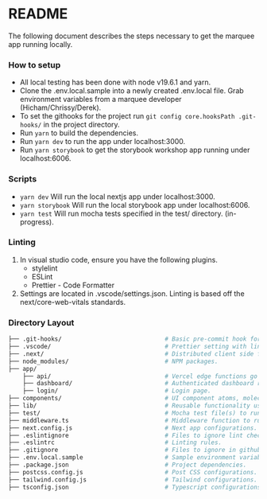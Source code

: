 # README

The following document describes the steps necessary to get the marquee app running locally.

### How to setup

-   All local testing has been done with node v19.6.1 and yarn.
-   Clone the .env.local.sample into a newly created .env.local file. Grab environment variables from a marquee developer (Hicham/Chrissy/Derek).
-   To set the githooks for the project run `git config core.hooksPath .git-hooks/` in the project directory.
-   Run `yarn` to build the dependencies.
-   Run `yarn dev` to run the app under localhost:3000.
-   Run `yarn storybook` to get the storybook workshop app running under localhost:6006.

### Scripts
-   `yarn dev` Will run the local nextjs app under localhost:3000.
-   `yarn storybook` Will run the local storybook app under localhost:6006.
-   `yarn test` Will run mocha tests specified in the test/ directory. (in-progress).

### Linting

1. In visual studio code, ensure you have the following plugins.
    - stylelint
    - ESLint
    - Prettier - Code Formatter
2. Settings are located in .vscode/settings.json. Linting is based off the next/core-web-vitals standards.

### Directory Layout

```bash
├── .git-hooks/                             # Basic pre-commit hook for linting/running test(s) before submitting code to github.
├── .vscode/                                # Prettier setting with linting for front-end/back-end.
├── .next/                                  # Distributed client side files to serve.
├── node_modules/                           # NPM packages.
├── app/
    ├── api/                                # Vercel edge functions go here.
    ├── dashboard/                          # Authenticated dashboard routes go here.
    ├── login/                              # Login page.
├── components/                             # UI component atoms, molecules, and organisms written and managed here. Used as reference for story book as well.
├── lib/                                    # Reusable functionality used across the app.
├── test/                                   # Mocha test file(s) to run on pre-commit under certain conditions.
├── middleware.ts                           # Middleware function to run prior to matching routes.
├── next.config.js                          # Next app configurations.
├── .eslintignore                           # Files to ignore lint checks.
├── .eslintrc                               # Linting rules.
├── .gitignore                              # Files to ignore in github.
├── .env.local.sample                       # Sample environment variables.
├── .package.json                           # Project dependencies.
├── postcss.config.js                       # Post CSS configurations.
├── tailwind.config.js                      # Tailwind configurations.
├── tsconfig.json                           # Typescript configurations.
```
